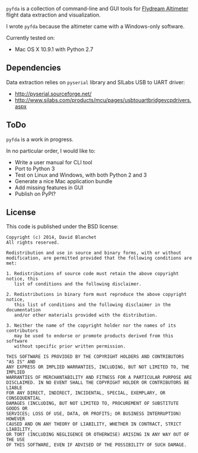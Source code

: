 `pyfda` is a collection of command-line and GUI tools for [Flydream
Altimeter](http://www.fd-rc.com/Showcpzs.asp?id=893) flight data
extraction and visualization.

I wrote `pyfda` because the altimeter came with a Windows-only software.

Currently tested on:

* Mac OS X 10.9.1 with Python 2.7

Dependencies
------------

Data extraction relies on `pyserial` library and SILabs
USB to UART driver:

* http://pyserial.sourceforge.net/
* http://www.silabs.com/products/mcu/pages/usbtouartbridgevcpdrivers.aspx

ToDo
----

`pyfda` is a work in progress.

In no particular order, I would like to:

* Write a user manual for CLI tool
* Port to Python 3
* Test on Linux and Windows, with both Python 2 and 3
* Generate a nice Mac application bundle
* Add missing features in GUI
* Publish on PyPI?

License
-------

This code is published under the BSD license:

   ````
   Copyright (c) 2014, David Blanchet
   All rights reserved.

   Redistribution and use in source and binary forms, with or without
   modification, are permitted provided that the following conditions are met:

   1. Redistributions of source code must retain the above copyright notice, this
      list of conditions and the following disclaimer.

   2. Redistributions in binary form must reproduce the above copyright notice,
      this list of conditions and the following disclaimer in the documentation
      and/or other materials provided with the distribution.

   3. Neither the name of the copyright holder nor the names of its contributors
      may be used to endorse or promote products derived from this software
      without specific prior written permission.

   THIS SOFTWARE IS PROVIDED BY THE COPYRIGHT HOLDERS AND CONTRIBUTORS "AS IS" AND
   ANY EXPRESS OR IMPLIED WARRANTIES, INCLUDING, BUT NOT LIMITED TO, THE IMPLIED
   WARRANTIES OF MERCHANTABILITY AND FITNESS FOR A PARTICULAR PURPOSE ARE
   DISCLAIMED. IN NO EVENT SHALL THE COPYRIGHT HOLDER OR CONTRIBUTORS BE LIABLE
   FOR ANY DIRECT, INDIRECT, INCIDENTAL, SPECIAL, EXEMPLARY, OR CONSEQUENTIAL
   DAMAGES (INCLUDING, BUT NOT LIMITED TO, PROCUREMENT OF SUBSTITUTE GOODS OR
   SERVICES; LOSS OF USE, DATA, OR PROFITS; OR BUSINESS INTERRUPTION) HOWEVER
   CAUSED AND ON ANY THEORY OF LIABILITY, WHETHER IN CONTRACT, STRICT LIABILITY,
   OR TORT (INCLUDING NEGLIGENCE OR OTHERWISE) ARISING IN ANY WAY OUT OF THE USE
   OF THIS SOFTWARE, EVEN IF ADVISED OF THE POSSIBILITY OF SUCH DAMAGE.
   ````
